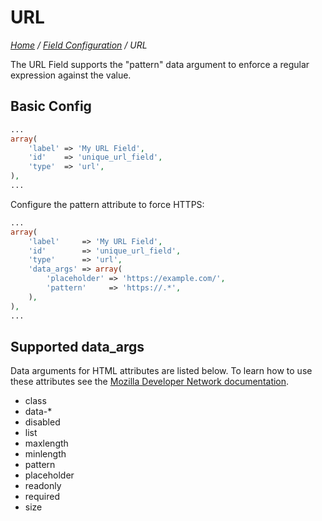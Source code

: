 # URL

*[Home](../../README.md) / [Field Configuration](../field-configuration.md) / URL*

The URL Field supports the "pattern" data argument to enforce a regular expression against the value.

## Basic Config

```php
...
array(
	'label' => 'My URL Field',
	'id'    => 'unique_url_field',
	'type'  => 'url',
),
...
```

Configure the pattern attribute to force HTTPS:

```php
...
array(
	'label'     => 'My URL Field',
	'id'        => 'unique_url_field',
	'type'      => 'url',
	'data_args' => array(
		'placeholder' => 'https://example.com/',
		'pattern'     => 'https://.*',
	),
),
...
```

## Supported data_args

Data arguments for HTML attributes are listed below. To learn how to use these attributes see the [Mozilla Developer Network documentation](https://developer.mozilla.org/en-US/docs/Web/HTML/Element/input/url).

* class
* data-*
* disabled
* list
* maxlength
* minlength
* pattern
* placeholder
* readonly
* required
* size
